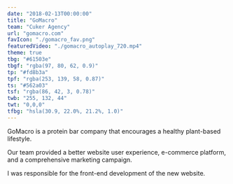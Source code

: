 ```yaml
---
date: "2018-02-13T00:00:00"
title: "GoMacro"
team: "Cuker Agency"
url: "gomacro.com"
favIcon: "./gomacro_fav.png"
featuredVideo: "./gomacro_autoplay_720.mp4"
theme: true
tbg: "#61503e"
tbgf: "rgba(97, 80, 62, 0.9)"
tp: "#fd8b3a"
tpf: "rgba(253, 139, 58, 0.87)"
ts: "#562a03"
tsf: "rgba(86, 42, 3, 0.78)"
twb: "255, 132, 44"
twt: "0,0,0"
tfbg: "hsla(30.9, 22.0%, 21.2%, 1.0)"
---
```

GoMacro is a protein bar company that encourages a healthy plant-based lifestyle. 

Our team provided a better website user experience, e-commerce platform, and a comprehensive marketing campaign.

I was responsible for the front-end development of the new website.
